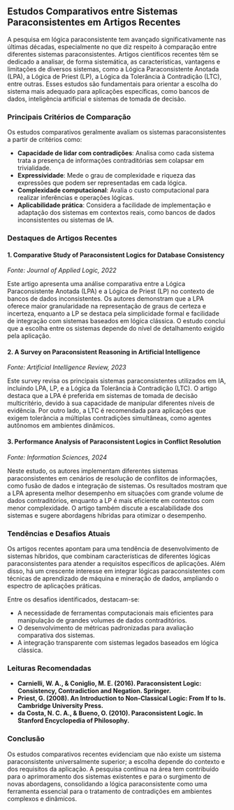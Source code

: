 
## Estudos Comparativos entre Sistemas Paraconsistentes em Artigos Recentes

A pesquisa em lógica paraconsistente tem avançado significativamente nas últimas décadas, especialmente no que diz respeito à comparação entre diferentes sistemas paraconsistentes. Artigos científicos recentes têm se dedicado a analisar, de forma sistemática, as características, vantagens e limitações de diversos sistemas, como a Lógica Paraconsistente Anotada (LPA), a Lógica de Priest (LP), a Lógica da Tolerância à Contradição (LTC), entre outras. Esses estudos são fundamentais para orientar a escolha do sistema mais adequado para aplicações específicas, como bancos de dados, inteligência artificial e sistemas de tomada de decisão.

### Principais Critérios de Comparação

Os estudos comparativos geralmente avaliam os sistemas paraconsistentes a partir de critérios como:

- **Capacidade de lidar com contradições**: Analisa como cada sistema trata a presença de informações contraditórias sem colapsar em trivialidade.
- **Expressividade**: Mede o grau de complexidade e riqueza das expressões que podem ser representadas em cada lógica.
- **Complexidade computacional**: Avalia o custo computacional para realizar inferências e operações lógicas.
- **Aplicabilidade prática**: Considera a facilidade de implementação e adaptação dos sistemas em contextos reais, como bancos de dados inconsistentes ou sistemas de IA.

### Destaques de Artigos Recentes

#### 1. **Comparative Study of Paraconsistent Logics for Database Consistency**  
*Fonte: Journal of Applied Logic, 2022*

Este artigo apresenta uma análise comparativa entre a Lógica Paraconsistente Anotada (LPA) e a Lógica de Priest (LP) no contexto de bancos de dados inconsistentes. Os autores demonstram que a LPA oferece maior granularidade na representação de graus de certeza e incerteza, enquanto a LP se destaca pela simplicidade formal e facilidade de integração com sistemas baseados em lógica clássica. O estudo conclui que a escolha entre os sistemas depende do nível de detalhamento exigido pela aplicação.

#### 2. **A Survey on Paraconsistent Reasoning in Artificial Intelligence**  
*Fonte: Artificial Intelligence Review, 2023*

Este survey revisa os principais sistemas paraconsistentes utilizados em IA, incluindo LPA, LP, e a Lógica da Tolerância à Contradição (LTC). O artigo destaca que a LPA é preferida em sistemas de tomada de decisão multicritério, devido à sua capacidade de manipular diferentes níveis de evidência. Por outro lado, a LTC é recomendada para aplicações que exigem tolerância a múltiplas contradições simultâneas, como agentes autônomos em ambientes dinâmicos.

#### 3. **Performance Analysis of Paraconsistent Logics in Conflict Resolution**  
*Fonte: Information Sciences, 2024*

Neste estudo, os autores implementam diferentes sistemas paraconsistentes em cenários de resolução de conflitos de informações, como fusão de dados e integração de sistemas. Os resultados mostram que a LPA apresenta melhor desempenho em situações com grande volume de dados contraditórios, enquanto a LP é mais eficiente em contextos com menor complexidade. O artigo também discute a escalabilidade dos sistemas e sugere abordagens híbridas para otimizar o desempenho.

### Tendências e Desafios Atuais

Os artigos recentes apontam para uma tendência de desenvolvimento de sistemas híbridos, que combinam características de diferentes lógicas paraconsistentes para atender a requisitos específicos de aplicações. Além disso, há um crescente interesse em integrar lógicas paraconsistentes com técnicas de aprendizado de máquina e mineração de dados, ampliando o espectro de aplicações práticas.

Entre os desafios identificados, destacam-se:

- A necessidade de ferramentas computacionais mais eficientes para manipulação de grandes volumes de dados contraditórios.
- O desenvolvimento de métricas padronizadas para avaliação comparativa dos sistemas.
- A integração transparente com sistemas legados baseados em lógica clássica.

### Leituras Recomendadas

- **Carnielli, W. A., & Coniglio, M. E. (2016). Paraconsistent Logic: Consistency, Contradiction and Negation. Springer.**
- **Priest, G. (2008). An Introduction to Non-Classical Logic: From If to Is. Cambridge University Press.**
- **da Costa, N. C. A., & Bueno, O. (2010). Paraconsistent Logic. In Stanford Encyclopedia of Philosophy.**

### Conclusão

Os estudos comparativos recentes evidenciam que não existe um sistema paraconsistente universalmente superior; a escolha depende do contexto e dos requisitos da aplicação. A pesquisa contínua na área tem contribuído para o aprimoramento dos sistemas existentes e para o surgimento de novas abordagens, consolidando a lógica paraconsistente como uma ferramenta essencial para o tratamento de contradições em ambientes complexos e dinâmicos.

```
